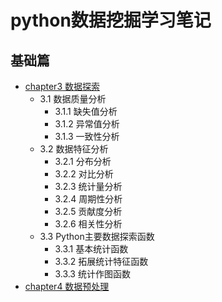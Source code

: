 # python数据挖掘学习笔记
## 基础篇
- [chapter3 数据探索](src/chapter3)
    - 3.1 数据质量分析
        - 3.1.1 缺失值分析
        - 3.1.2 异常值分析
        - 3.1.3 一致性分析
    - 3.2 数据特征分析
        - 3.2.1 分布分析
        - 3.2.2 对比分析
        - 3.2.3 统计量分析
        - 3.2.4 周期性分析
        - 3.2.5 贡献度分析
        - 3.2.6 相关性分析
    - 3.3 Python主要数据探索函数
        - 3.3.1 基本统计函数
        - 3.3.2 拓展统计特征函数
        - 3.3.3 统计作图函数
- [chapter4 数据预处理](src/chapter4)